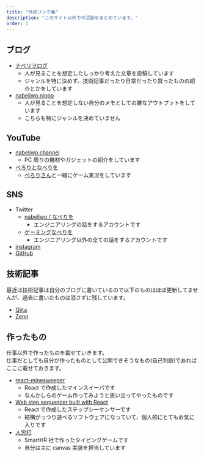 ```yaml
---
title: "外部リンク集"
description: "このサイト以外での活動をまとめています。"
order: 1
---
```


## ブログ

- [ナベリヲログ](https://blog.nabeliwo.com/)
  - 人が見ることを想定したしっかり考えた文章を投稿しています
  - ジャンルを特に決めず、技術記事だったり日常だったり買ったものの紹介とかをしています
- [nabeliwo nippo](https://nippo.nabeliwo.com/)
  - 人が見ることを想定しない自分のメモとしての雑なアウトプットをしています
  - こちらも特にジャンルを決めていません

## YouTube

- [nabeliwo channel](https://www.youtube.com/channel/UCv4cE4hYqjX3viaU-8_gcVw)
  - PC 周りの機材やガジェットの紹介をしています
- [ぺろりとなべりを](https://www.youtube.com/channel/UCduaE-71umSf3Bf-jpVqfcQ)
  - [ぺろりさん](https://twitter.com/peroli_gaming)と一緒にゲーム実況をしています

## SNS

- Twitter
  - [nabeliwo / なべりを](https://twitter.com/nabeliwo)
    - エンジニアリングの話をするアカウントです
  - [ゲーミングなべりを](https://twitter.com/nabeliwo_2nd)
    - エンジニアリング以外の全ての話をするアカウントです
- [instagram](https://www.instagram.com/nabeliwo/)
- [GitHub](https://github.com/nabeliwo)

## 技術記事

最近は技術記事は自分のブログに書いているので以下のものはほぼ更新してませんが、過去に書いたものは消さずに残しています。

- [Qiita](https://qiita.com/nabeliwo)
- [Zenn](https://zenn.dev/nabeliwo)

## 作ったもの

仕事以外で作ったものを載せていきます。  
仕事だとしても自分が作ったものとして公開できそうなもの(自己判断)であればここに載せておきます。

- [react-minesweeper](https://nabeliwo.github.io/react-minesweeper/)
  - React で作成したマインスイーパです
  - なんかしらのゲーム作ってみようと思い立ってやったものです
- [Web step sequencer built with React](https://cinnabar.nabeliwo.com/)
  - React で作成したステップシーケンサーです
  - 結構がっつり遊べるソフトウェアになっていて、個人的にとてもお気に入りです
- [人労打](https://jinrouda.smarthr.co.jp/)
  - SmartHR 社で作ったタイピングゲームです
  - 自分は主に canvas 実装を担当しています
